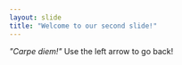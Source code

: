 ```yaml
---
layout: slide
title: "Welcome to our second slide!"
---
```

*"Carpe diem!"*
Use the left arrow to go back!
